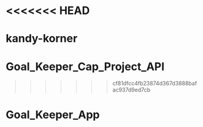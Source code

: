<<<<<<< HEAD
=======

# kandy-korner
# Goal_Keeper_Cap_Project_API
>>>>>>> cf81dfcc4fb23874d367d3888bafac937d9ed7cb
# Goal_Keeper_App

